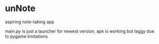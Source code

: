 # unNote
aspiring note-taking app

main.py is just a launcher for newest version,
apk is working but laggy due to pygame limitations
